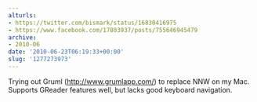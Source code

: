 ```yaml
---
alturls:
- https://twitter.com/bismark/status/16830416975
- https://www.facebook.com/17803937/posts/755646945479
archive:
- 2010-06
date: '2010-06-23T06:19:33+00:00'
slug: '1277273973'
---
```


Trying out Gruml (http://www.grumlapp.com/) to replace NNW on my Mac.  Supports GReader features well, but lacks good keyboard navigation.

